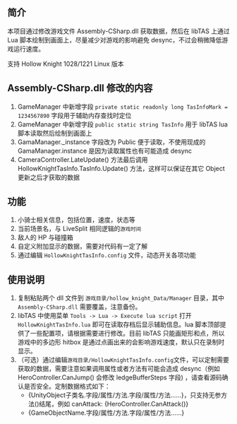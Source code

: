 ## 简介

本项目通过修改游戏文件 Assembly-CSharp.dll 获取数据，然后在 libTAS 上通过 Lua 脚本绘制到画面上，尽量减少对游戏的影响避免 desync，不过会稍微降低游戏运行速度。

支持 Hollow Knight 1028/1221 Linux 版本

## Assembly-CSharp.dll 修改的内容

1. GameManager 中新增字段 `private static readonly long TasInfoMark = 1234567890` 字段用于辅助内存查找时定位
2. GameManager 中新增字段 `public static string TasInfo` 用于 libTAS lua 脚本读取然后绘制到画面上
3. GamaManager._instance 字段改为 Public 便于读取，不使用现成的 GamaManager.instance 是因为读取属性也有可能造成 desync
4. CameraController.LateUpdate() 方法最后调用 HollowKnightTasInfo.TasInfo.Update() 方法，这样可以保证在其它 Object 更新之后才获取的数据

## 功能

1. 小骑士相关信息，包括位置，速度，状态等
2. 当前场景名，与 LiveSplit 相同逻辑的`游戏时间`
3. 敌人的 HP 与碰撞箱
4. 自定义附加显示的数据，需要对代码有一定了解
5. 通过编辑 `HollowKnightTasInfo.config` 文件，动态开关各项功能

## 使用说明

1. 复制粘贴两个 dll 文件到 `游戏目录/hollow_knight_Data/Manager` 目录，其中 `Assembly-CSharp.dll` 需要覆盖，注意备份。
2. libTAS 中使用菜单 `Tools -> Lua -> Execute lua script` 打开 `HollowKnightTasInfo.lua` 即可在读取存档后显示辅助信息。lua 脚本顶部提供了一些配置项，请根据需要进行修改。目前 libTAS 只能画矩形和点，所以游戏中的多边形 hitbox
   是通过点画出来的会影响游戏速度，默认只在录制时显示。
3. （可选）通过编辑`游戏目录/HollowKnightTasInfo.config`文件，可以定制需要获取的数据，需要注意如果调用属性或者方法有可能会造成 desync（例如 HeroController.CanJump() 会修改 ledgeBufferSteps 字段)
   ，请查看源码确认是否安全。定制数据格式如下：
    * {UnityObject子类名.字段/属性/方法.字段/属性/方法……}，只支持无参方法()结尾，例如 canAttack: {HeroController.CanAttack()}
    * {GameObjectName.字段/属性/方法.字段/属性/方法……}